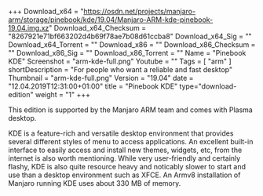 +++
Download_x64 = "https://osdn.net/projects/manjaro-arm/storage/pinebook/kde/19.04/Manjaro-ARM-kde-pinebook-19.04.img.xz"
Download_x64_Checksum = "8267921e71bf663202d4b69f78ae7b08d61ccba8"
Download_x64_Sig = ""
Download_x64_Torrent = ""
Download_x86 = ""
Download_x86_Checksum = ""
Download_x86_Sig = ""
Download_x86_Torrent = ""
Name = "Pinebook KDE"
Screenshot = "arm-kde-full.png"
Youtube = ""
Tags = [ "arm" ]
shortDescription = "For people who want a reliable and fast desktop"
Thumbnail = "arm-kde-full.png"
Version = "19.04"
date = "12.04.2019T12:31:00+01:00"
title = "Pinebook KDE"
type="download-edition"
weight = "1"
+++

This edition is supported by the Manjaro ARM team and comes with Plasma desktop.

KDE is a feature-rich and versatile desktop environment that provides several different styles of menu to access applications. An excellent built-in interface to easily access and install new themes, widgets, etc, from the internet is also worth mentioning. While very user-friendly and certainly flashy, KDE is also quite resource heavy and noticably slower to start and use than a desktop environment such as XFCE. An Armv8 installation of Manjaro running KDE uses about 330 MB of memory.

